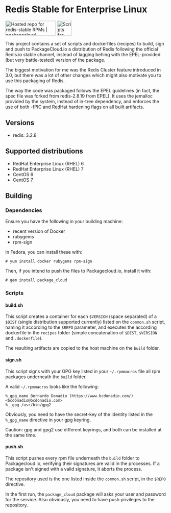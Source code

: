 # Redis Stable for Enterprise Linux

<a href="https://packagecloud.io/redis/redis-stable"><img alt="Hosted repo for redis-stable RPMs | packagecloud" height="46" src="https://packagecloud.io/images/packagecloud-badge.png" width="158" /></a>
<a href="https://github.com/bcdonadio/redis-stable"><img alt="Scripts for building Redis Stable for Enterprise Linux 6 and 7 | github" height="46" src="https://assets-cdn.github.com/images/modules/logos_page/GitHub-Logo.png" /></a>

This project contains a set of scripts and dockerfiles (recipes) to build, sign
and push to PackageCloud.io a distribution of Redis following the official
Redis.io stable channel, instead of lagging behing with the EPEL-provided (but
very battle-tested) version of the package.

The biggest motivation for me was the Redis Cluster feature introduced in 3.0,
but there was a lot of other changes which might also motivate you to use this
packaging of Redis.

The way the code was packaged follows the EPEL guidelines (in fact, the spec
file was forked from redis-2.8.19 from EPEL). It uses the jemalloc provided by
the system, instead of in-tree dependency, and enforces the use of both -fPIC
and RedHat hardening flags on all built artifacts.

## Versions
* redis: 3.2.8

## Supported distributions
* RedHat Enterprise Linux (RHEL) 6
* RedHat Enterprise Linux (RHEL) 7
* CentOS 6
* CentOS 7

## Building
### Dependencies
Ensure you have the following in your building machine:
* recent version of Docker
* rubygems
* rpm-sign

In Fedora, you can install these with:
```
# yum install docker rubygems rpm-sign
```

Then, if you intend to push the files to Packagecloud.io, install it with:
```
# gem install package_cloud
```

### Scripts
#### build.sh
This script creates a container for each `$VERSION` (space separated) of a
`$DIST` (single distribution supported currently) listed on the `common.sh`
script, naming it according to the `$REPO` parameter, and executes the
according dockerfile in the `recipes` folder (simple concatenation of `$DIST`,
`$VERSION` and `.dockerfile`).

The resulting artifacts are copied to the host machine on the `build` folder.

#### sign.sh
This script signs with your GPG key listed in your `~/.rpmmacros` file all rpm
packages underneath the `build` folder.

A valid `~/.rpmmacros` looks like the following:
```
%_gpg_name Bernardo Donadio (https://www.bcdonadio.com/) <bcdonadio@bcdonadio.com>
%__gpg /usr/bin/gpg2
```

Obviously, you need to have the secret-key of the identity listed in the
`%_gpg_name` directive in your gpg keyring.

Caution: gpg and gpg2 use different keyrings, and both can be installed at the
same time.

#### push.sh
This script pushes every rpm file underneath the `build` folder to
Packagecloud.io, verifying their signatures are valid in the processes. If a
package isn't signed with a valid signature, it aborts the process.

The repository used is the one listed inside the `common.sh` script, in the
`$REPO` directive.

In the first run, the `package_cloud` package will asks your user and password
for the service. Also obviously, you need to have push privileges to the
repository.
